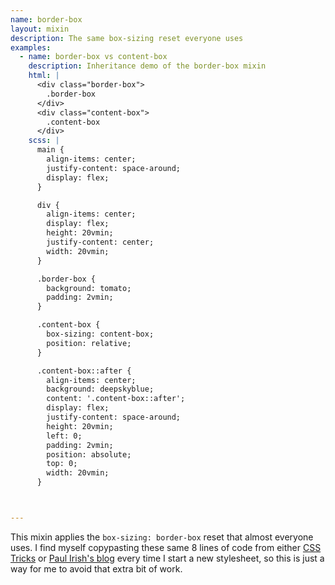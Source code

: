 ```yaml
---
name: border-box
layout: mixin
description: The same box-sizing reset everyone uses
examples:
  - name: border-box vs content-box
    description: Inheritance demo of the border-box mixin
    html: |
      <div class="border-box">
        .border-box
      </div>
      <div class="content-box">
        .content-box
      </div>
    scss: |
      main {
        align-items: center;
        justify-content: space-around;
        display: flex;
      }

      div {
        align-items: center;
        display: flex;
        height: 20vmin;
        justify-content: center;
        width: 20vmin;
      }

      .border-box {
        background: tomato;
        padding: 2vmin;
      }

      .content-box {
        box-sizing: content-box;
        position: relative;
      }

      .content-box::after {
        align-items: center;
        background: deepskyblue;
        content: '.content-box::after';
        display: flex;
        justify-content: space-around;
        height: 20vmin;
        left: 0;
        padding: 2vmin;
        position: absolute;
        top: 0;
        width: 20vmin;
      }



---
```


This mixin applies the `box-sizing: border-box` reset that almost everyone
uses. I find myself copypasting these same 8 lines of code from either [CSS
Tricks] or [Paul Irish's blog] every time I start a new stylesheet, so this
is just a way for me to avoid that extra bit of work.

[CSS Tricks]: https://css-tricks.com/inheriting-box-sizing-probably-slightly-better-best-practice/
[Paul Irish's blog]: https://www.paulirish.com/2012/box-sizing-border-box-ftw/

